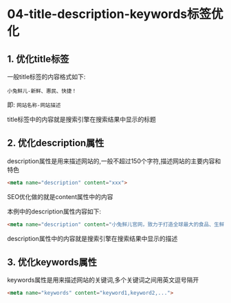 # 04-title-description-keywords标签优化

## 1. 优化title标签

一般title标签的内容格式如下:

```
小兔鲜儿-新鲜、惠民、快捷！
```

即: `网站名称-网站描述`

title标签中的内容就是搜索引擎在搜索结果中显示的标题

## 2. 优化description属性

description属性是用来描述网站的,一般不超过150个字符,描述网站的主要内容和特色

```html
<meta name="description" content="xxx">
```

SEO优化做的就是content属性中的内容

本例中的description属性内容如下:

```html
<meta name="description" content="小兔鲜儿官网，致力于打造全球最大的食品、生鲜电商购物平台。">
```

description属性中的内容就是搜索引擎在搜索结果中显示的描述

## 3. 优化keywords属性

keywords属性是用来描述网站的关键词,多个关键词之间用英文逗号隔开

```html
<meta name="keywords" content="keyword1,keyword2,...">
```